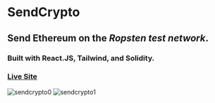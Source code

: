 # SendCrypto
## Send Ethereum on the *Ropsten test network*. ##
### Built with React.JS, Tailwind, and Solidity. ####
   
### [Live Site](https://greysonnn.dev)   
   
![sendcrypto0](https://user-images.githubusercontent.com/25331809/151646683-4e01165f-b5dd-4595-810e-5ee6bc770319.PNG)
![sendcrypto1](https://user-images.githubusercontent.com/25331809/151646686-d589f3b9-ca04-4466-a258-a61c9552759d.PNG)

